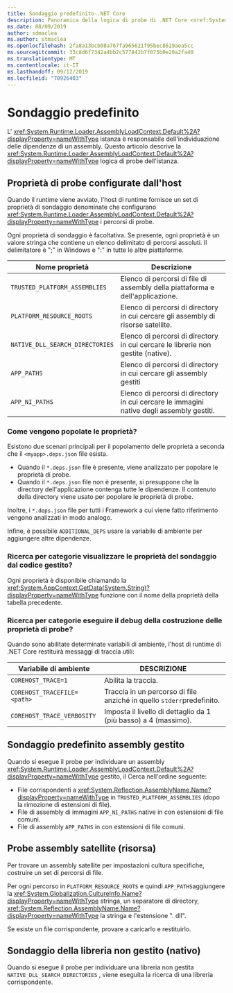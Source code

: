 ```yaml
---
title: Sondaggio predefinito-.NET Core
description: Panoramica della logica di probe di .NET Core <xref:System.Runtime.Loader.AssemblyLoadContext.Default%2A?displayProperty=nameWithType> per individuare le dipendenze.
ms.date: 08/09/2019
author: sdmaclea
ms.author: stmaclea
ms.openlocfilehash: 2fa8a13bcb08a767fa965621f95bec8619aea5cc
ms.sourcegitcommit: 33c8d6f7342a4bb2c577842b7f075b0e20a2fa40
ms.translationtype: MT
ms.contentlocale: it-IT
ms.lasthandoff: 09/12/2019
ms.locfileid: "70926403"
---
```

# <a name="default-probing"></a>Sondaggio predefinito

L' <xref:System.Runtime.Loader.AssemblyLoadContext.Default%2A?displayProperty=nameWithType> istanza è responsabile dell'individuazione delle dipendenze di un assembly. Questo articolo descrive la <xref:System.Runtime.Loader.AssemblyLoadContext.Default%2A?displayProperty=nameWithType> logica di probe dell'istanza.

## <a name="host-configured-probing-properties"></a>Proprietà di probe configurate dall'host

Quando il runtime viene avviato, l'host di runtime fornisce un set di proprietà di sondaggio denominate che configurano <xref:System.Runtime.Loader.AssemblyLoadContext.Default%2A?displayProperty=nameWithType> i percorsi di probe.

Ogni proprietà di sondaggio è facoltativa.  Se presente, ogni proprietà è un valore stringa che contiene un elenco delimitato di percorsi assoluti. Il delimitatore è ";" in Windows e ":" in tutte le altre piattaforme.

|Nome proprietà                 |Descrizione  |
|------------------------------|---------|
|`TRUSTED_PLATFORM_ASSEMBLIES`   | Elenco di percorsi di file di assembly della piattaforma e dell'applicazione. |
|`PLATFORM_RESOURCE_ROOTS`       | Elenco di percorsi di directory in cui cercare gli assembly di risorse satellite. |
|`NATIVE_DLL_SEARCH_DIRECTORIES` | Elenco di percorsi di directory in cui cercare le librerie non gestite (native).        |
|`APP_PATHS`                     | Elenco di percorsi di directory in cui cercare gli assembly gestiti |
|`APP_NI_PATHS`                  | Elenco di percorsi di directory in cui cercare le immagini native degli assembly gestiti. |

### <a name="how-are-the-properties-populated"></a>Come vengono popolate le proprietà?

Esistono due scenari principali per il popolamento delle proprietà a seconda che il `<myapp>.deps.json` file esista.

- Quando il `*.deps.json` file è presente, viene analizzato per popolare le proprietà di probe.
- Quando il `*.deps.json` file non è presente, si presuppone che la directory dell'applicazione contenga tutte le dipendenze. Il contenuto della directory viene usato per popolare le proprietà di probe.

Inoltre, i `*.deps.json` file per tutti i Framework a cui viene fatto riferimento vengono analizzati in modo analogo.

Infine, è possibile `ADDITIONAL_DEPS` usare la variabile di ambiente per aggiungere altre dipendenze.

### <a name="how-do-i-see-the-probing-properties-from-managed-code"></a>Ricerca per categorie visualizzare le proprietà del sondaggio dal codice gestito?

Ogni proprietà è disponibile chiamando la <xref:System.AppContext.GetData(System.String)?displayProperty=nameWithType> funzione con il nome della proprietà della tabella precedente.

### <a name="how-do-i-debug-the-probing-properties-construction"></a>Ricerca per categorie eseguire il debug della costruzione delle proprietà di probe?

Quando sono abilitate determinate variabili di ambiente, l'host di runtime di .NET Core restituirà messaggi di traccia utili:

|Variabile di ambiente        |DESCRIZIONE  |
|----------------------------|---------|
|`COREHOST_TRACE=1`          |Abilita la traccia.|
|`COREHOST_TRACEFILE=<path>` |Traccia in un percorso di file anziché in quello `stderr`predefinito.|
|`COREHOST_TRACE_VERBOSITY`  |Imposta il livello di dettaglio da 1 (più basso) a 4 (massimo).|

## <a name="managed-assembly-default-probing"></a>Sondaggio predefinito assembly gestito

Quando si esegue il probe per individuare un assembly <xref:System.Runtime.Loader.AssemblyLoadContext.Default%2A?displayProperty=nameWithType> gestito, il Cerca nell'ordine seguente:

- File corrispondenti a <xref:System.Reflection.AssemblyName.Name?displayProperty=nameWithType> in `TRUSTED_PLATFORM_ASSEMBLIES` (dopo la rimozione di estensioni di file).
- File di assembly di immagini `APP_NI_PATHS` native in con estensioni di file comuni.
- File di assembly `APP_PATHS` in con estensioni di file comuni.

## <a name="satellite-resource-assembly-probing"></a>Probe assembly satellite (risorsa)

Per trovare un assembly satellite per impostazioni cultura specifiche, costruire un set di percorsi di file.

Per ogni percorso in `PLATFORM_RESOURCE_ROOTS` e quindi `APP_PATHS`aggiungere la <xref:System.Globalization.CultureInfo.Name?displayProperty=nameWithType> stringa, un separatore di directory, <xref:System.Reflection.AssemblyName.Name?displayProperty=nameWithType> la stringa e l'estensione ". dll".

Se esiste un file corrispondente, provare a caricarlo e restituirlo.

## <a name="unmanaged-native-library-probing"></a>Sondaggio della libreria non gestito (nativo)

Quando si esegue il probe per individuare una libreria non gestita `NATIVE_DLL_SEARCH_DIRECTORIES` , viene eseguita la ricerca di una libreria corrispondente.
